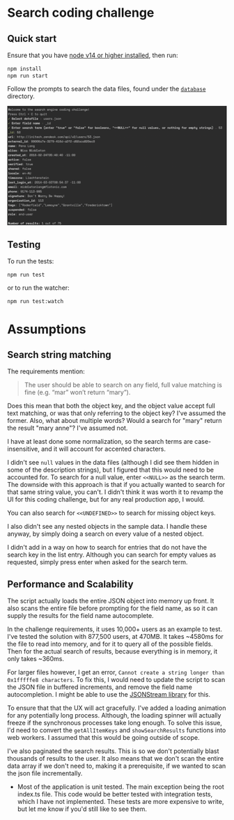# Search coding challenge

## Quick start

Ensure that you have [node v14 or higher installed](https://nodejs.org/en/download/), then run:

```
npm install
npm run start
``` 

Follow the prompts to search the data files, found under the [`database`](./database) directory.

![](./docs/images/screenshot.png)

## Testing

To run the tests:

```
npm run test
```

or to run the watcher:

```
npm run test:watch
```

# Assumptions

## Search string matching

The requirements mention:

> The user should be able to search on any field, full value matching is fine (e.g. “mar” won’t return “mary”).

Does this mean that both the object key, and the object value accept full text matching, or was that only referring to the object key? I've assumed the former. Also, what about multiple words? Would a search for "mary" return the result "mary anne"? I've assumed not.

I have at least done some normalization, so the search terms are case-insensitive, and it will account for accented characters.

I didn't see `null` values in the data files (although I did see them hidden in some of the description strings), but I figured that this would need to be accounted for. To search for a null value, enter `<<NULL>>` as the search term. The downside with this approach is that if you actually wanted to search for that same string value, you can't. I didn't think it was worth it to revamp the UI for this coding challenge, but for any real production app, I would.

You can also search for `<<UNDEFINED>>` to search for missing object keys.

I also didn't see any nested objects in the sample data. I handle these anyway, by simply doing a search on every value of a nested object.

I didn't add in a way on how to search for entries that do not have the search key in the list entry. Although you can search for empty values as requested, simply press enter when asked for the search term. 

## Performance and Scalability

The script actually loads the entire JSON object into memory up front. It also scans the entire file before prompting for the field name, as so it can supply the results for the field name autocomplete.

In the challenge requirements, it uses 10,000+ users as an example to test. I've tested the solution with 877,500 users, at 470MB. It takes ~4580ms for the file to read into memory, and for it to query all of the possible fields. Then for the actual search of results, because everything is in memory, it only takes ~360ms.

For larger files however, I get an error, `Cannot create a string longer than 0x1fffffe8 characters`. To fix this, I would need to update the script to scan the JSON file in buffered increments, and remove the field name autocompletion. I might be able to use the [JSONStream library](https://www.npmjs.com/package/JSONStream) for this.

To ensure that that the UX will act gracefully. I've added a loading animation for any potentially long process. Although, the loading spinner will actually freeze if the synchronous processes take long enough. To solve this issue, I'd need to convert the `getAllItemKeys` and `showSearchResults` functions into web workers. I assumed that this would be going outside of scope.

I've also paginated the search results. This is so we don't potentially blast thousands of results to the user. It also means that we don't scan the entire data array if we don't need to, making it a prerequisite, if we wanted to scan the json file incrementally.

* Most of the application is unit tested. The main exception being the root index.ts file. This code would be better tested with integration tests, which I have not implemented. These tests are more expensive to write, but let me know if you'd still like to see them.
